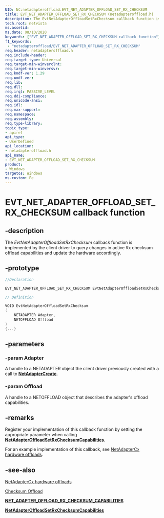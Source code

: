 ```yaml
---
UID: NC:netadapteroffload.EVT_NET_ADAPTER_OFFLOAD_SET_RX_CHECKSUM
title: EVT_NET_ADAPTER_OFFLOAD_SET_RX_CHECKSUM (netadapteroffload.h)
description: The EvtNetAdapterOffloadSetRxChecksum callback function is implemented by the client driver to set changes in Rx checksum offload capabilities.
tech.root: netvista
ms.assetid: 
ms.date: 08/10/2020
keywords: ["EVT_NET_ADAPTER_OFFLOAD_SET_RX_CHECKSUM callback function"]
f1_keywords:
 - "netadapteroffload/EVT_NET_ADAPTER_OFFLOAD_SET_RX_CHECKSUM"
req.header: netadapteroffload.h
req.include-header:
req.target-type: Universal
req.target-min-winverclnt:
req.target-min-winversvr:
req.kmdf-ver: 1.29
req.umdf-ver:
req.lib:
req.dll:
req.irql: PASSIVE_LEVEL
req.ddi-compliance:
req.unicode-ansi:
req.idl:
req.max-support:
req.namespace:
req.assembly:
req.type-library: 
topic_type: 
- apiref
api_type: 
- UserDefined
api_location: 
- netadapteroffload.h
api_name: 
- EVT_NET_ADAPTER_OFFLOAD_SET_RX_CHECKSUM
product:
- Windows
targetos: Windows
ms.custom: Fe
---
```


# EVT_NET_ADAPTER_OFFLOAD_SET_RX_CHECKSUM callback function

## -description

The *EvtNetAdapterOffloadSetRxChecksum* callback function is implemented by the client driver to query changes in active Rx checksum offload capabilities and update the hardware accordingly.

## -prototype

```C++
//Declaration

EVT_NET_ADAPTER_OFFLOAD_SET_RX_CHECKSUM EvtNetAdapterOffloadSetRxChecksum;

// Definition

VOID EvtNetAdapterOffloadSetRxChecksum
(
	NETADAPTER Adapter,
	NETOFFLOAD Offload
)
{...}

```

## -parameters

### -param Adapter

A handle to a NETADAPTER object the client driver previously created with a call to [**NetAdapterCreate**](../netadapter/nf-netadapter-netadaptercreate.md).

### -param Offload 

A handle to a NETOFFLOAD object that describes the adapter's offload capabilities.

## -remarks

Register your implementation of this callback function by setting the appropriate parameter when calling [**NetAdapterOffloadSetRxChecksumCapabilities**](nf-netadapteroffload-netadapteroffloadsettchecksumcapabilities.md).

For an example implementation of this callback, see [NetAdapterCx hardware offloads](https://docs.microsoft.com/windows-hardware/drivers/netcx/netadaptercx-hardware-offloads).

## -see-also

[NetAdapterCx hardware offloads](/windows-hardware/drivers/netcx/netadaptercx-hardware-offloads)

[Checksum Offload](/windows-hardware/drivers/netcx/checksum-offload)

[**NET_ADAPTER_OFFLOAD_RX_CHECKSUM_CAPABILITIES**](ns-netadapteroffload-_net_adapter_offload_rx_checksum_capabilities.md)

[**NetAdapterOffloadSetRxChecksumCapabilities**](nf-netadapteroffload-netadapteroffloadsetrxchecksumcapabilities.md)
